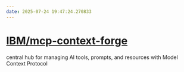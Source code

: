 ```yaml
---
date: 2025-07-24 19:47:24.270833
---
```


# [IBM/mcp-context-forge](https://github.com/IBM/mcp-context-forge)

central hub for managing AI tools, prompts, and resources with Model Context Protocol